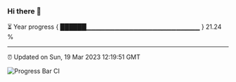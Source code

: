 ### Hi there 👋

⏳ Year progress { ██████▁▁▁▁▁▁▁▁▁▁▁▁▁▁▁▁▁▁▁▁▁▁▁▁ } 21.24 %

---

⏰ Updated on Sun, 19 Mar 2023 12:19:51 GMT

![Progress Bar CI](https://github.com/liununu/liununu/workflows/Progress%20Bar%20CI/badge.svg)

